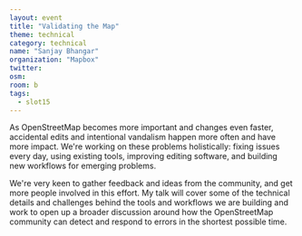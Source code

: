 ```yaml
---
layout: event
title: "Validating the Map"
theme: technical
category: technical
name: "Sanjay Bhangar"
organization: "Mapbox"
twitter:
osm:
room: b
tags:
  - slot15
---
```

As OpenStreetMap becomes more important and changes even faster, accidental edits and intentional vandalism happen more often and have more impact. We're working on these problems holistically: fixing issues every day, using existing tools, improving editing software, and building new workflows for emerging problems.

We're very keen to gather feedback and ideas from the community, and get more people involved in this effort. My talk will cover some of the technical details and challenges behind the tools and workflows we are building and work to open up a broader discussion around how the OpenStreetMap community can detect and respond to errors in the shortest possible time.